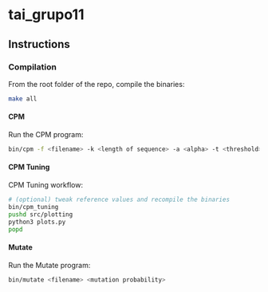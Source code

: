 # tai_grupo11

## Instructions
### Compilation 
From the root folder of the repo, compile the binaries:
```bash
make all
```

#### CPM
Run the CPM program:
```bash
bin/cpm -f <filename> -k <length of sequence> -a <alpha> -t <threshold> -w <fallback window size>
```

#### CPM Tuning
CPM Tuning workflow:
```bash
# (optional) tweak reference values and recompile the binaries
bin/cpm_tuning
pushd src/plotting
python3 plots.py
popd
```

#### Mutate
Run the Mutate program:
```bash
bin/mutate <filename> <mutation probability>
```

